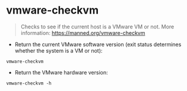 # vmware-checkvm

> Checks to see if the current host is a VMware VM or not.
> More information: <https://manned.org/vmware-checkvm>

- Return the current VMware software version (exit status determines whether the system is a VM or not):

`vmware-checkvm`

- Return the VMware hardware version:

`vmware-checkvm -h`
